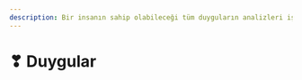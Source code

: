 ```yaml
---
description: Bir insanın sahip olabileceği tüm duyguların analizleri işte karşınızda
---
```


# ❣ Duygular


